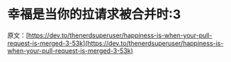 # 幸福是当你的拉请求被合并时:3

原文：[https://dev.to/thenerdsuperuser/happiness-is-when-your-pull-request-is-merged-3-53k](https://dev.to/thenerdsuperuser/happiness-is-when-your-pull-request-is-merged-3-53k)
